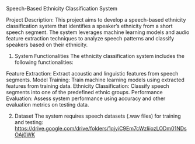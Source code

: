 Speech-Based Ethnicity Classification System

Project Description: 
This project aims to develop a speech-based ethnicity classification system that identifies a speaker’s ethnicity from a short speech segment. The system leverages machine learning models and audio feature extraction techniques to analyze speech patterns and classify speakers based on their ethnicity.

1. System Functionalities
The ethnicity classification system includes the following functionalities:

  Feature Extraction: Extract acoustic and linguistic features from speech segments.
  Model Training: Train machine learning models using extracted features from training data.
  Ethnicity Classification: Classify speech segments into one of the predefined ethnic groups.
  Performance Evaluation: Assess system performance using accuracy and other evaluation metrics on testing data.

2. Dataset
The system requires speech datasets (.wav files) for training and testing:
  https://drive.google.com/drive/folders/1qjyiC9Em7cWzliiozLODm01NDsOAj0WK
